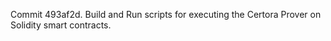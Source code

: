 Commit 493af2d.                    Build and Run scripts for executing the Certora Prover on Solidity smart contracts.